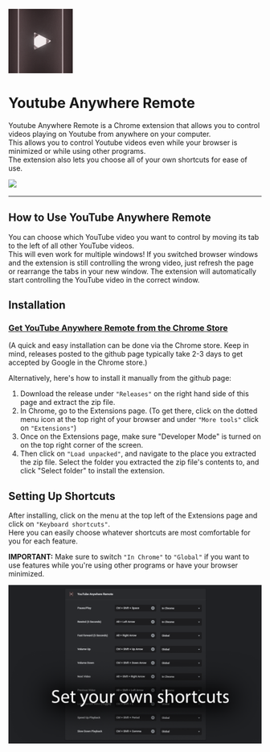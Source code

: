![](/assets/icon-128.png)
# Youtube Anywhere Remote
 
 Youtube Anywhere Remote is a Chrome extension that allows you to control videos playing on Youtube from anywhere on your computer.  
 This allows you to control Youtube videos even while your browser is minimized or while using other programs.  
 The extension also lets you choose all of your own shortcuts for ease of use.
 
![](/assets/Github/tutorials.gif)
 
 ---
  ## How to Use YouTube Anywhere Remote
 You can choose which YouTube video you want to control by moving its tab to the left of all other YouTube videos.  
 This will even work for multiple windows! If you switched browser windows and the extension is still controlling the wrong video, just refresh the page or rearrange the tabs in your new window. The extension will automatically start controlling the YouTube video in the correct window.
 
 ## Installation
### [Get YouTube Anywhere Remote from the Chrome Store](https://chrome.google.com/webstore/detail/youtube-anywhere-remote/hjimacdiplfkaobglkdgkmhlamjjlnik?hl=en-US&authuser=3)
(A quick and easy installation can be done via the Chrome store. Keep in mind, releases posted to the github page typically take 2-3 days to get accepted by Google in the Chrome store.)  
  
 Alternatively, here's how to install it manually from the github page: 
 1. Download the release under `"Releases"` on the right hand side of this page and extract the zip file.  
 2. In Chrome, go to the Extensions page. (To get there, click on the dotted menu icon at the top right of your browser and under `"More tools"` click on `"Extensions"`)  
 3. Once on the Extensions page, make sure "Developer Mode" is turned on on the top right corner of the screen.  
 4. Then click on `"Load unpacked"`, and navigate to the place you extracted the zip file. Select the folder you extracted the zip file's contents to, and click "Select folder" to install the extension.
 
 ## Setting Up Shortcuts
 After installing, click on the menu at the top left of the Extensions page and click on `"Keyboard shortcuts"`.  
 Here you can easily choose whatever shortcuts are most comfortable for you for each feature.
 
 **IMPORTANT:** Make sure to switch `"In Chrome"` to `"Global"` if you want to use features while you're using other programs or have your browser minimized.

![](/assets/Github/Shortcuts.png)
 
